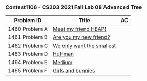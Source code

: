 ### Contest1106 - CS203 2021 Fall Lab 08 Advanced Tree

| Problem ID      | Title                                | AC   |
| --------------- | ------------------------------------ | ---- |
| 1460 Problem  A | [Meet my friend HEAP!](A_1460/)      |      |
| 1461 Problem  B | [Are you my new friend?](B_1461/)    |      |
| 1462 Problem  C | [We only want the smallest](C_1462/) |      |
| 1463 Problem  D | [Huffman](D_1463/)                   |      |
| 1464 Problem  E | [Medium](E_1464/)                    |      |
| 1465 Problem  F | [Girls and bunnies](F_1465/)         |      |

